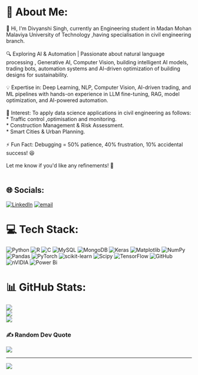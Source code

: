 # 💫 About Me:
👋 Hi, I'm   Divyanshi Singh, currently an  Engineering student in Madan Mohan Malaviya University of Technology ,having specialisation in civil engineering branch. <br><br>🔍 Exploring AI & Automation | Passionate about natural language processing , Generative AI, Computer Vision, building intelligent AI models, trading bots, automation systems and AI-driven optimization of building designs for sustainability.<br><br>💡 Expertise in: Deep Learning, NLP, Computer Vision, AI-driven trading, and ML pipelines with hands-on experience in LLM fine-tuning, RAG, model optimization, and AI-powered automation.<br><br>🚀 Interest: To apply data science applications in civil engineering as follows:<br>      * Traffic control ,optimisation and monitoring.<br>      *  Construction Management & Risk Assessment.<br>      * Smart Cities & Urban Planning.<br><br>⚡ Fun Fact: Debugging = 50% patience, 40% frustration, 10% accidental success! 😆<br><br>Let me know if you'd like any refinements! 🚀<br><br>


## 🌐 Socials:
[![LinkedIn](https://img.shields.io/badge/LinkedIn-%230077B5.svg?logo=linkedin&logoColor=white)](https://linkedin.com/in/www.linkedin.com/in/divyanshi018572) [![email](https://img.shields.io/badge/Email-D14836?logo=gmail&logoColor=white)](mailto:divyanshis499@gmail.com) 

# 💻 Tech Stack:
![Python](https://img.shields.io/badge/python-3670A0?style=for-the-badge&logo=python&logoColor=ffdd54) ![R](https://img.shields.io/badge/r-%23276DC3.svg?style=for-the-badge&logo=r&logoColor=white) ![C](https://img.shields.io/badge/c-%2300599C.svg?style=for-the-badge&logo=c&logoColor=white) ![MySQL](https://img.shields.io/badge/mysql-4479A1.svg?style=for-the-badge&logo=mysql&logoColor=white) ![MongoDB](https://img.shields.io/badge/MongoDB-%234ea94b.svg?style=for-the-badge&logo=mongodb&logoColor=white) ![Keras](https://img.shields.io/badge/Keras-%23D00000.svg?style=for-the-badge&logo=Keras&logoColor=white) ![Matplotlib](https://img.shields.io/badge/Matplotlib-%23ffffff.svg?style=for-the-badge&logo=Matplotlib&logoColor=black) ![NumPy](https://img.shields.io/badge/numpy-%23013243.svg?style=for-the-badge&logo=numpy&logoColor=white) ![Pandas](https://img.shields.io/badge/pandas-%23150458.svg?style=for-the-badge&logo=pandas&logoColor=white) ![PyTorch](https://img.shields.io/badge/PyTorch-%23EE4C2C.svg?style=for-the-badge&logo=PyTorch&logoColor=white) ![scikit-learn](https://img.shields.io/badge/scikit--learn-%23F7931E.svg?style=for-the-badge&logo=scikit-learn&logoColor=white) ![Scipy](https://img.shields.io/badge/SciPy-%230C55A5.svg?style=for-the-badge&logo=scipy&logoColor=%white) ![TensorFlow](https://img.shields.io/badge/TensorFlow-%23FF6F00.svg?style=for-the-badge&logo=TensorFlow&logoColor=white) ![GitHub](https://img.shields.io/badge/github-%23121011.svg?style=for-the-badge&logo=github&logoColor=white) ![nVIDIA](https://img.shields.io/badge/nVIDIA-%2376B900.svg?style=for-the-badge&logo=nVIDIA&logoColor=white) ![Power Bi](https://img.shields.io/badge/power_bi-F2C811?style=for-the-badge&logo=powerbi&logoColor=black)
# 📊 GitHub Stats:
![](https://github-readme-stats.vercel.app/api?username=DIVYANSHI018572&theme=dark&hide_border=false&include_all_commits=false&count_private=false)<br/>
![](https://github-readme-streak-stats.herokuapp.com/?user=DIVYANSHI018572&theme=dark&hide_border=false)<br/>
![](https://github-readme-stats.vercel.app/api/top-langs/?username=DIVYANSHI018572&theme=dark&hide_border=false&include_all_commits=false&count_private=false&layout=compact)

### ✍️ Random Dev Quote
![](https://quotes-github-readme.vercel.app/api?type=horizontal&theme=radical)

---
[![](https://visitcount.itsvg.in/api?id=DIVYANSHI018572&icon=0&color=0)](https://visitcount.itsvg.in)

<!-- Proudly created with GPRM ( https://gprm.itsvg.in ) -->



